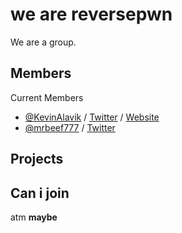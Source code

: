 # we are reversepwn
We are a group.

## Members

Current Members
- [@KevinAlavik](https://github.com/kevinalavik) / [Twitter](https://twitter.com/pufferisadev) / [Website](https://puffer.is-a.dev)
- [@mrbeef777](https://github.com/mrbeef777) / [Twitter](https://twitter.com/mrbeef777)
## Projects


## Can i join
atm **maybe**
